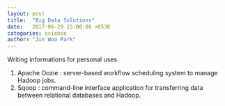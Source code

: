 ```yaml
---
layout: post
title:  "Big Data Solutions"
date:   2017-06-29 15:00:00 +0530
categories: science
author: "Jin Woo Park"
---
```


Writing informations for personal uses

1. Apache Oozie : server-based workflow scheduling system to manage Hadoop jobs.
2. Sqoop : command-line interface application for transferring data between relational databases and Hadoop.
